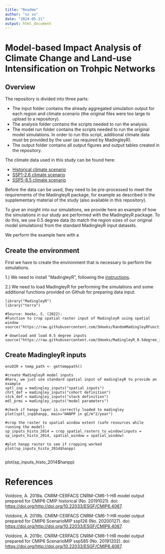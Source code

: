 ```yaml
---
title: "Readme"
author: "xx xx"
date: "2024-05-21"
output: html_document
---
```


# Model-based Impact Analysis of Climate Change and Land-use Intensification on Trohpic Networks 

## Overview 
The repository is divided into three parts: 

* The input folder contains the already aggregated simulation output for each region and climate scenario (the original files were too large to upload to a repository). 
* The analysis folder contains the scripts needed to run the analysis. 
* The model run folder contains the scripts needed to run the original model simulations. In order to run this script, additional climate data must be provided by the user (as required by MadingleyR). 
* The output folder contains all output figures and output tables created in the repository. 


The climate data used in this study can be found here: 

* [Historical climate scenario](https://doi.org/http://doi.org/10.22033/ESGF/CMIP6.4067)
* [SSP1-2.6 climate scenario](https://doi.org/http://doi.org/10.22033/ESGF/CMIP6.4067)
* [SSP5-8.5 climate scenario](https://doi.org/http://doi.org/10.22033/ESGF/CMIP6.4067)

Before the data can be used, they need to be pre-processed to meet the requirements of the MadingleyR package, for example as described in the supplementary material of the study (also available in this repository).

To give an insight into our simulations, we provide here an example of how the simulations in our study are performed with the MadingleyR package. To do this, we use 0.5 degree data (to match the region sizes of our original model simulations) from the standard MadingleyR input datasets.

We perform the example here with a

## Create the environment 
First we have to create the environment that is necessary to perform the simulations. 

1.) We need to install "MadingleyR", following the [instructions](https://github.com/MadingleyR/MadingleyR/blob/master/README.md).

2.) We need to load MadingleyR for performing the simulations and some additional functions provided on Github for preparing data input. 

```
library("MadingleyR")
library("terra")

#Source: Hoeks, S. (2022): 
#Function to crop spatial raster input of MadingleyR using spatial window
source("https://raw.githubusercontent.com/SHoeks/RandomMadingleyRFunctions/master/crop_spatial_rasters_to_window.r")

# download and load 0.5 degree inputs
source("https://raw.githubusercontent.com/SHoeks/MadingleyR_0.5degree_inputs/master/DownloadLoadHalfDegreeInputs.R")

```

## Create MadingleyR inputs 

```
envDIR = temp_path <- gettemppath()

#create MadingleyR model inputs
#here, we just use standard spatial input of madingleyR to provide an example 
sptl_inp = madingley_inputs("spatial inputs")
chrt_def = madingley_inputs("cohort definition")
stck_def = madingley_inputs("stock definition")
mdl_prms = madingley_inputs("model parameters")

#check if hanpp layer is correctly loaded to madingley
plot(sptl_inp$hanpp, main="HANPP in gC/m^2/year")

#crop the raster to spatial window extent (safe resources while running the model)
sp_inputs_histo_2014 = crop_spatial_rasters_to_window(inputs = sp_inputs_histo_2014, spatial_window = spatial_window)

#plot hanpp raster to see if cropping worked 
plot(sp_inputs_histo_2014$hanpp)


```
plot(sp_inputs_histo_2014$hanpp)


# References
Voldoire, A. 2019a. CNRM-CERFACS CNRM-CM6-1-HR model output prepared for CMIP6 CMIP historical (No. 20191021). doi: https://doi.org/http://doi.org/10.22033/ESGF/CMIP6.4067.

Voldoire, A. 2019b. CNRM-CERFACS CNRM-CM6-1-HR model output prepared for CMIP6 ScenarioMIP ssp126 (No. 20200127). doi: https://doi.org/http://doi.org/10.22033/ESGF/CMIP6.4067.

Voldoire, A. 2019c. CNRM-CERFACS CNRM-CM6-1-HR model output prepared for CMIP6 ScenarioMIP ssp585 (No. 20191202). doi: https://doi.org/http://doi.org/10.22033/ESGF/CMIP6.4067.

